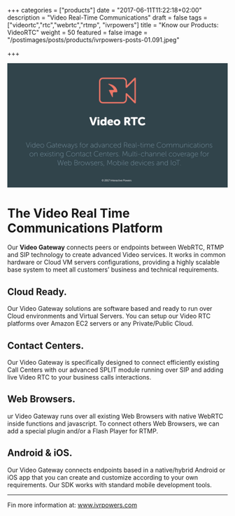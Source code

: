 +++
categories = ["products"]
date = "2017-06-11T11:22:18+02:00"
description = "Video Real-Time Communications"
draft = false
tags = ["videortc","rtc","webrtc","rtmp", "ivrpowers"]
title = "Know our Products: VideoRTC"
weight = 50
featured = false
image = "/postimages/posts/products/ivrpowers-posts-01.091.jpeg"

+++

![VideoRTC logo](/postimages/posts/products/ivrpowers-posts-01.009.jpeg)

# The Video Real Time Communications Platform

Our **Video Gateway** connects peers or endpoints between WebRTC, RTMP and SIP technology to create advanced Video services. It works in common hardware or Cloud VM servers configurations, providing a highly scalable base system to meet all customers’ business and technical requirements.

## Cloud Ready. 
Our Video Gateway solutions are software based and ready to run over Cloud environments and Virtual Servers. You can setup our Video RTC platforms over Amazon EC2 servers or any Private/Public Cloud.

## Contact Centers.
Our Video Gateway is specifically designed to connect efficiently existing Call Centers with our advanced SPLIT module running over SIP and adding live Video RTC to your business calls interactions.

## Web Browsers.
ur Video Gateway runs over all existing Web Browsers with native WebRTC inside functions and javascript. To connect others Web Browsers, we can add a special plugin and/or a Flash Player for RTMP.

## Android & iOS.
Our Video Gateway connects endpoints based in a native/hybrid Android or iOS app that you can create and customize according to your own requirements. Our SDK works with standard mobile development tools.

---
Fin more information at: [www.ivrpowers.com ](http://www.ivrpowers.com/)

